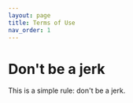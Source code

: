 ```yaml
---
layout: page
title: Terms of Use
nav_order: 1
---
```


# Don't be a jerk

This is a simple rule: don't be a jerk.







